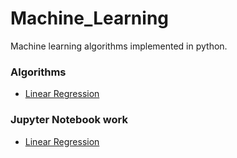 # Machine_Learning
Machine learning algorithms implemented in python.

### Algorithms


* [Linear Regression](Algorithms/Linear_Regression/)


### Jupyter Notebook work

* [Linear Regression](JupyterNotebook/)

